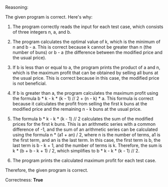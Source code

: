 Reasoning:

The given program is correct. Here's why:

1. The program correctly reads the input for each test case, which consists of three integers n, a, and b.

2. The program calculates the optimal value of k, which is the minimum of n and b - a. This is correct because k cannot be greater than n (the number of buns) or b - a (the difference between the modified price and the usual price).

3. If b is less than or equal to a, the program prints the product of a and n, which is the maximum profit that can be obtained by selling all buns at the usual price. This is correct because in this case, the modified price is not beneficial.

4. If b is greater than a, the program calculates the maximum profit using the formula b * k - k * (k - 1) // 2 + (n - k) * a. This formula is correct because it calculates the profit from selling the first k buns at the modified price and the remaining n - k buns at the usual price.

5. The formula b * k - k * (k - 1) // 2 calculates the sum of the modified prices for the first k buns. This is an arithmetic series with a common difference of -1, and the sum of an arithmetic series can be calculated using the formula n * (a1 + an) / 2, where n is the number of terms, a1 is the first term, and an is the last term. In this case, the first term is b, the last term is b - k + 1, and the number of terms is k. Therefore, the sum is k * (b + b - k + 1) / 2, which simplifies to b * k - k * (k - 1) // 2.

6. The program prints the calculated maximum profit for each test case.

Therefore, the given program is correct.

Correctness: **True**